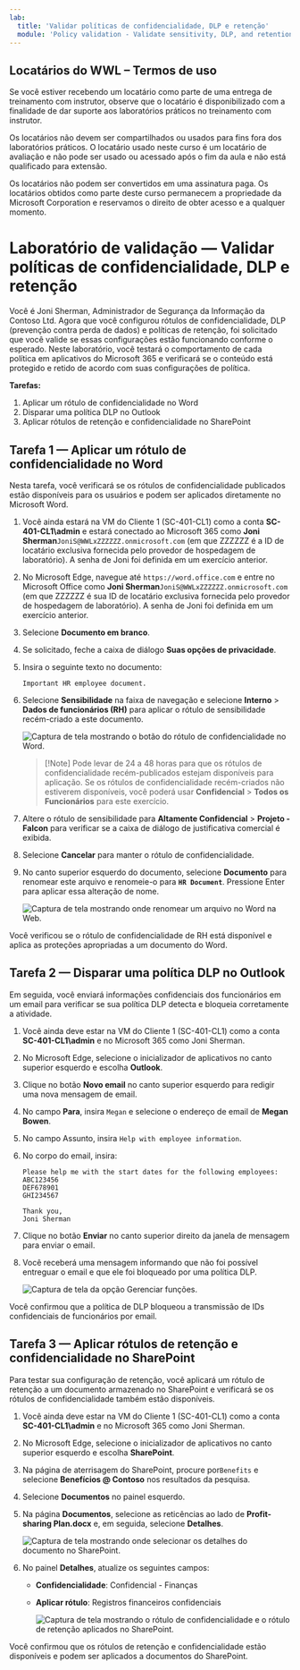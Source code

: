 ```yaml
---
lab:
  title: 'Validar políticas de confidencialidade, DLP e retenção'
  module: 'Policy validation - Validate sensitivity, DLP, and retention policies'
---
```


## Locatários do WWL – Termos de uso

Se você estiver recebendo um locatário como parte de uma entrega de treinamento com instrutor, observe que o locatário é disponibilizado com a finalidade de dar suporte aos laboratórios práticos no treinamento com instrutor.

Os locatários não devem ser compartilhados ou usados para fins fora dos laboratórios práticos. O locatário usado neste curso é um locatário de avaliação e não pode ser usado ou acessado após o fim da aula e não está qualificado para extensão.

Os locatários não podem ser convertidos em uma assinatura paga. Os locatários obtidos como parte deste curso permanecem a propriedade da Microsoft Corporation e reservamos o direito de obter acesso e a qualquer momento.

# Laboratório de validação — Validar políticas de confidencialidade, DLP e retenção

Você é Joni Sherman, Administrador de Segurança da Informação da Contoso Ltd. Agora que você configurou rótulos de confidencialidade, DLP (prevenção contra perda de dados) e políticas de retenção, foi solicitado que você valide se essas configurações estão funcionando conforme o esperado. Neste laboratório, você testará o comportamento de cada política em aplicativos do Microsoft 365 e verificará se o conteúdo está protegido e retido de acordo com suas configurações de política.

**Tarefas:**

1. Aplicar um rótulo de confidencialidade no Word
1. Disparar uma política DLP no Outlook
1. Aplicar rótulos de retenção e confidencialidade no SharePoint

## Tarefa 1 — Aplicar um rótulo de confidencialidade no Word

Nesta tarefa, você verificará se os rótulos de confidencialidade publicados estão disponíveis para os usuários e podem ser aplicados diretamente no Microsoft Word.

1. Você ainda estará na VM do Cliente 1 (SC-401-CL1) como a conta **SC-401-CL1\admin** e estará conectado ao Microsoft 365 como **Joni Sherman**`JoniS@WWLxZZZZZZ.onmicrosoft.com` (em que ZZZZZZ é a ID de locatário exclusiva fornecida pelo provedor de hospedagem de laboratório). A senha de Joni foi definida em um exercício anterior.

1. No Microsoft Edge, navegue até `https://word.office.com` e entre no Microsoft Office como **Joni Sherman**`JoniS@WWLxZZZZZZ.onmicrosoft.com` (em que ZZZZZZ é sua ID de locatário exclusiva fornecida pelo provedor de hospedagem de laboratório). A senha de Joni foi definida em um exercício anterior.

1. Selecione **Documento em branco**.

1. Se solicitado, feche a caixa de diálogo **Suas opções de privacidade**.

1. Insira o seguinte texto no documento:

   `Important HR employee document.`

1. Selecione **Sensibilidade** na faixa de navegação e selecione **Interno** > **Dados de funcionários (RH)** para aplicar o rótulo de sensibilidade recém-criado a este documento.

    ![Captura de tela mostrando o botão do rótulo de confidencialidade no Word.](../Media/word_label.png)

    > [!Note] Pode levar de 24 a 48 horas para que os rótulos de confidencialidade recém-publicados estejam disponíveis para aplicação. Se os rótulos de confidencialidade recém-criados não estiverem disponíveis, você poderá usar **Confidencial** > **Todos os Funcionários** para este exercício.

1. Altere o rótulo de sensibilidade para **Altamente Confidencial** > **Projeto - Falcon** para verificar se a caixa de diálogo de justificativa comercial é exibida.

1. Selecione **Cancelar** para manter o rótulo de confidencialidade.

1. No canto superior esquerdo do documento, selecione **Documento** para renomear este arquivo e renomeie-o para **`HR Document`**. Pressione Enter para aplicar essa alteração de nome.

    ![Captura de tela mostrando onde renomear um arquivo no Word na Web.](../Media/rename-web-word-file.png)

Você verificou se o rótulo de confidencialidade de RH está disponível e aplica as proteções apropriadas a um documento do Word.

## Tarefa 2 — Disparar uma política DLP no Outlook

Em seguida, você enviará informações confidenciais dos funcionários em um email para verificar se sua política DLP detecta e bloqueia corretamente a atividade.

1. Você ainda deve estar na VM do Cliente 1 (SC-401-CL1) como a conta **SC-401-CL1\admin** e no Microsoft 365 como Joni Sherman.

1. No Microsoft Edge, selecione o inicializador de aplicativos no canto superior esquerdo e escolha **Outlook**.

1. Clique no botão **Novo email** no canto superior esquerdo para redigir uma nova mensagem de email.

1. No campo **Para**, insira `Megan` e selecione o endereço de email de **Megan Bowen**.

1. No campo Assunto, insira `Help with employee information`.

1. No corpo do email, insira:

   ``` text
   Please help me with the start dates for the following employees:
   ABC123456
   DEF678901
   GHI234567

   Thank you, 
   Joni Sherman
   ```

1. Clique no botão **Enviar** no canto superior direito da janela de mensagem para enviar o email.

1. Você receberá uma mensagem informando que não foi possível entreguar o email e que ele foi bloqueado por uma política DLP.

   ![Captura de tela da opção Gerenciar funções.](../Media/dlp-email-blocked.png)

Você confirmou que a política de DLP bloqueou a transmissão de IDs confidenciais de funcionários por email.

## Tarefa 3 — Aplicar rótulos de retenção e confidencialidade no SharePoint

Para testar sua configuração de retenção, você aplicará um rótulo de retenção a um documento armazenado no SharePoint e verificará se os rótulos de confidencialidade também estão disponíveis.

1. Você ainda deve estar na VM do Cliente 1 (SC-401-CL1) como a conta **SC-401-CL1\admin** e no Microsoft 365 como Joni Sherman.

1. No Microsoft Edge, selecione o inicializador de aplicativos no canto superior esquerdo e escolha **SharePoint**.

1. Na página de aterrisagem do SharePoint, procure por`Benefits` e selecione **Benefícios @ Contoso** nos resultados da pesquisa.

1. Selecione **Documentos** no painel esquerdo.

1. Na página **Documentos**, selecione as reticências ao lado de **Profit-sharing Plan.docx** e, em seguida, selecione **Detalhes**.

   ![Captura de tela mostrando onde selecionar os detalhes do documento no SharePoint.](../Media/sharepoint-details.png)

1. No painel **Detalhes**, atualize os seguintes campos:
   - **Confidencialidade**: Confidencial - Finanças
   - **Aplicar rótulo**: Registros financeiros confidenciais

     ![Captura de tela mostrando o rótulo de confidencialidade e o rótulo de retenção aplicados no SharePoint.](../Media/sharepoint-choose-labels.png)

Você confirmou que os rótulos de retenção e confidencialidade estão disponíveis e podem ser aplicados a documentos do SharePoint.
